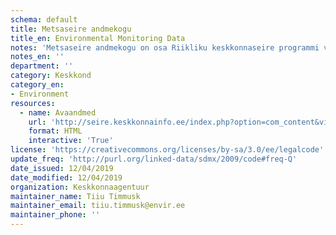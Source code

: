 ```yaml
---
schema: default
title: Metsaseire andmekogu
title_en: Environmental Monitoring Data
notes: 'Metsaseire andmekogu on osa Riikliku keskkonnaseire programmi veebist, mis pakub metsandusega seotud infot Keskkonnaseire seadusega sätestatud korras.'
notes_en: ''
department: ''
category: Keskkond
category_en:
- Environment
resources:
  - name: Avaandmed
    url: 'http://seire.keskkonnainfo.ee/index.php?option=com_content&view=article&id=638&Itemid=177'
    format: HTML
    interactive: 'True'
license: 'https://creativecommons.org/licenses/by-sa/3.0/ee/legalcode'
update_freq: 'http://purl.org/linked-data/sdmx/2009/code#freq-Q'
date_issued: 12/04/2019
date_modified: 12/04/2019
organization: Keskkonnaagentuur
maintainer_name: Tiiu Timmusk
maintainer_email: tiiu.timmusk@envir.ee
maintainer_phone: ''
---
```

